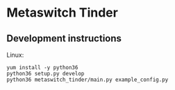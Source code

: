 # Metaswitch Tinder

## Development instructions

Linux:
```
yum install -y python36
python36 setup.py develop
python36 metaswitch_tinder/main.py example_config.py
```
